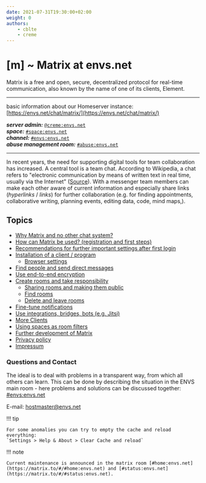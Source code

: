 ```yaml
---
date: 2021-07-31T19:30:00+02:00
weight: 0
authors:
    - cblte
    - creme
---
```


# [m] ~ Matrix at envs.net
Matrix is a free and open, secure, decentralized protocol for real-time communication, also known by the name of one of its clients, Element.

***

basic information about our Homeserver instance:  
[https://envs.net/chat/matrix/](https://envs.net/chat/matrix/)

***server admin:*** [`@creme:envs.net`](https://matrix.to/#/@creme:envs.net)  
***space:*** [`#space:envs.net`](https://matrix.to/#/#space:envs.net)  
***channel:*** [`#envs:envs.net`](https://matrix.to/#/#envs:envs.net)  
***abuse management room:*** [`#abuse:envs.net`](https://matrix.to/#/#abuse:envs.net)

***

<object data="images/matrix_interactive_en.svg" type="image/svg+xml" style="width: 1280px; max-width: 100%"></object>

In recent years, the need for supporting digital tools for team collaboration has increased. A central tool is a team chat. According to Wikipedia, a chat refers to "electronic communication by means of written text in real time, usually via the Internet" ([Source](https://en.wikipedia.org/wiki/Chat)). With a messenger team members can make each other aware of current information and especially share links (*hyperlinks* / *links*) for further collaboration (e.g. for finding appointments, collaborative writing, planning events, editing data, code, mind maps,).

## Topics

* [Why Matrix and no other chat system?](why.md)
* [How can Matrix be used? (registration and first steps)](first-steps.md)
* [Recommendations for further important settings after first login](settings.md)
* [Installation of a client / program](clients.md)
    * [Browser settings](clients/browser.md)
* [Find people and send direct messages](messaging.md)
* [Use end-to-end encryption](encryption.md)
* [Create rooms and take responsibility](rooms.md)
    * [Sharing rooms and making them public](rooms/sharing.md)
    * [Find rooms](rooms/find.md)
    * [Delete and leave rooms](rooms/delete.md)
* [Fine-tune notifications](notifications.md)
* [Use integrations, bridges, bots (e.g. Jitsi)](integrations.md)
* [More Clients](clients/more_clients.md)
* [Using spaces as room filters](spaces.md)
* [Further development of Matrix](development.md)
* [Privacy policy](https://envs.net/privacy-policy/)
* [Impressum](impressum.md)

### Questions and Contact

The ideal is to deal with problems in a transparent way, from which all others can learn. This can be done by describing the situation in the ENVS main room - here problems and solutions can be discussed together: [#envs:envs.net](https://matrix.to/#/#envs:envs.net)

E-mail: [hostmaster@envs.net](mailto:hostmaster@envs.net)

!!! tip

    For some anomalies you can try to empty the cache and reload everything:  
    `Settings > Help & About > Clear Cache and reload`

!!! note

    Current maintenance is announced in the matrix room [#home:envs.net](https://matrix.to/#/#home:envs.net) and [#status:envs.net](https://matrix.to/#/#status:envs.net).
